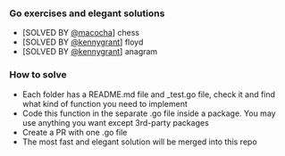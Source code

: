 ### Go exercises and elegant solutions

 - [SOLVED BY [@macocha](https://github.com/macocha)] chess
 - [SOLVED BY [@kennygrant](https://github.com/kennygrant)] floyd
 - [SOLVED BY [@kennygrant](https://github.com/kennygrant)] anagram

### How to solve

 - Each folder has a README.md file and _test.go file, check it and find what kind of function you need to implement
 - Code this function in the separate .go file inside a package. You may use anything you want except 3rd-party packages
 - Create a PR with one .go file
 - The most fast and elegant solution will be merged into this repo

